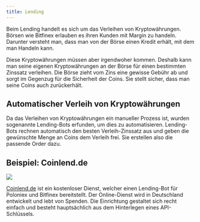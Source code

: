 ```yaml
---
title: Lending
---
```


Beim Lending handelt es sich um das Verleihen von Kryptowährungen. Börsen wie Bitfinex erlauben es ihren Kunden mit Margin zu handeln. Darunter versteht man, dass man von der Börse einen Kredit erhält, mit dem man Handeln kann.

Diese Kryptowährungen müssen aber irgendwoher kommen. Deshalb kann man seine eigenen Kryptowährungen an der Börse für einen bestimmten Zinssatz verleihen. Die Börse zieht vom Zins eine gewisse Gebühr ab und sorgt im Gegenzug für die Sicherheit der Coins. Sie stellt sicher, dass man seine Coins auch zurückerhält.

## Automatischer Verleih von Kryptowährungen

Da das Verleihen von Kryptowährungen ein manueller Prozess ist, wurden sogenannte Lending-Bots erfunden, um dies zu automatisieren. Lending-Bots rechnen automatisch den besten Verleih-Zinssatz aus und geben die gewünschte Menge an Coins dem Verleih frei. Sie erstellen also die passende Order dazu.

## Beispiel: Coinlend.de
<img src="{{ baseurl }}/img/coinlend.png" class="img-thumbnail" />

[Coinlend.de](https://coinlend.de) ist ein kostenloser Dienst, welcher einen Lending-Bot für Poloniex und Bitfinex bereitstellt. Der Online-Dienst wird in Deutschland entwickelt und lebt von Spenden. Die Einrichtung gestaltet sich recht einfach und besteht hauptsächlich aus dem Hinterlegen eines API-Schlüssels.